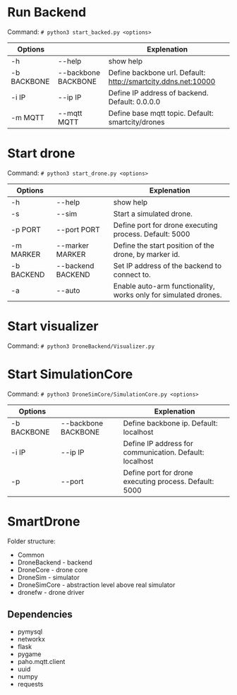 # Run Backend

Command: `# python3 start_backed.py <options> ` 

Options | | Explenation 
 --- | --- | --- 
-h | --help | show help
-b BACKBONE | --backbone BACKBONE | Define backbone url. Default: http://smartcity.ddns.net:10000
-i IP | --ip IP | Define IP address of backend. Default:  0.0.0.0
-m MQTT | --mqtt MQTT | Define base mqtt topic. Default: smartcity/drones


# Start drone

Command: `# python3 start_drone.py <options> `

Options | | Explenation 
 --- | --- | --- 
-h | --help | show help
-s | --sim | Start a simulated drone.
-p PORT | --port PORT | Define port for drone executing process. Default: 5000
-m MARKER | --marker MARKER | Define the start position of the drone, by marker id.
-b BACKEND | --backend BACKEND | Set IP address of the backend to connect to. 
-a | --auto | Enable auto-arm functionality, works only for simulated drones.

# Start visualizer

Command: `# python3 DroneBackend/Visualizer.py`

# Start SimulationCore

Command: `# python3 DroneSimCore/SimulationCore.py <options>`

Options | | Explenation 
 --- | --- | --- 
-b BACKBONE | --backbone BACKBONE | Define backbone ip. Default: localhost
-i IP | --ip IP | Define IP address for communication. Default:  localhost
-p | --port | Define port for drone executing process. Default: 5000

# SmartDrone
Folder structure:
* Common
* DroneBackend - backend
* DroneCore - drone core
* DroneSim - simulator
* DroneSimCore - abstraction level above real simulator
* dronefw - drone driver


## Dependencies
* pymysql
* networkx
* flask
* pygame
* paho.mqtt.client
* uuid
* numpy
* requests
